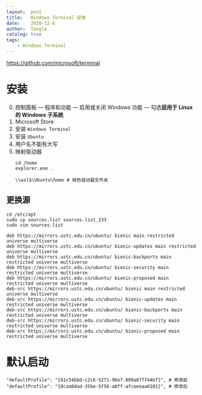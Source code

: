 ```yaml
---
layout:  post
title:   Windows Terminal 安装
date:    2020-12-6
author:  Tangle
catalog: true
tags:
    - Windows Terminal
---
```


<https://github.com/microsoft/terminal>

# 安装

0. 控制面板 — 程序和功能 — 启用或关闭 Windows 功能 — 勾选**适用于 Linux 的 Windows 子系统**
0. Microsoft Store
0. 安装 `Windows Terminal`
0. 安装 `Ubuntu`
0. 用户名不能有大写
0. 映射驱动器
    ```
    cd /home
    explorer.exe .

    \\wsl$\Ubuntu\home # 映色驱动器文件夹
    ```

## 更换源

```
cd /etc/apt
sudo cp sources.list sources.list_233
sudo vim sources.list
```

```
deb https://mirrors.ustc.edu.cn/ubuntu/ bionic main restricted universe multiverse
deb https://mirrors.ustc.edu.cn/ubuntu/ bionic-updates main restricted universe multiverse
deb https://mirrors.ustc.edu.cn/ubuntu/ bionic-backports main restricted universe multiverse
deb https://mirrors.ustc.edu.cn/ubuntu/ bionic-security main restricted universe multiverse
deb https://mirrors.ustc.edu.cn/ubuntu/ bionic-proposed main restricted universe multiverse
deb-src https://mirrors.ustc.edu.cn/ubuntu/ bionic main restricted universe multiverse
deb-src https://mirrors.ustc.edu.cn/ubuntu/ bionic-updates main restricted universe multiverse
deb-src https://mirrors.ustc.edu.cn/ubuntu/ bionic-backports main restricted universe multiverse
deb-src https://mirrors.ustc.edu.cn/ubuntu/ bionic-security main restricted universe multiverse
deb-src https://mirrors.ustc.edu.cn/ubuntu/ bionic-proposed main restricted universe multiverse
```

# 默认启动

```
"defaultProfile": "{61c54bbd-c2c6-5271-96e7-009a87ff44bf}", # 修改前
"defaultProfile": "{0caa0dad-35be-5f56-a8ff-afceeeaa6101}", # 修改后
```
